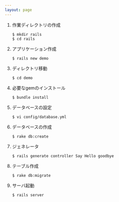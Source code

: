 ```yaml
---
layout: page
---
```

1.  作業ディレクトリの作成

        $ mkdir rails
        $ cd rails

2.  アプリケーション作成

        $ rails new demo

3.  ディレクトリ移動

        $ cd demo

4.  必要なgemのインストール

        $ bundle install

5.  データベースの設定

        $ vi config/database.yml

6.  データベースの作成

        $ rake db:create

7.  ジェネレータ

        $ rails generate controller Say Hello goodbye

8.  テーブル作成

        $ rake db:migrate

9.  サーバ起動

        $ rails server